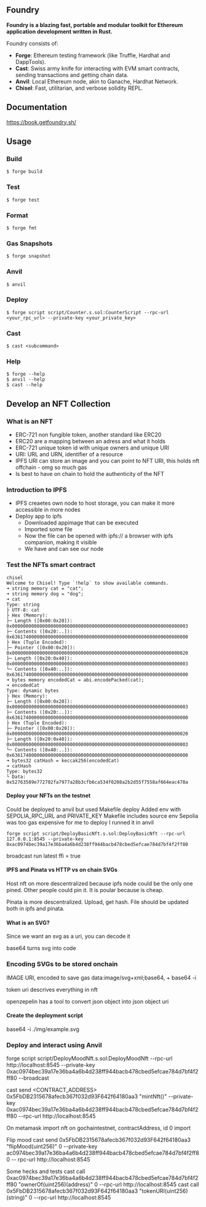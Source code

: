 ## Foundry

**Foundry is a blazing fast, portable and modular toolkit for Ethereum application development written in Rust.**

Foundry consists of:

-   **Forge**: Ethereum testing framework (like Truffle, Hardhat and DappTools).
-   **Cast**: Swiss army knife for interacting with EVM smart contracts, sending transactions and getting chain data.
-   **Anvil**: Local Ethereum node, akin to Ganache, Hardhat Network.
-   **Chisel**: Fast, utilitarian, and verbose solidity REPL.

## Documentation

https://book.getfoundry.sh/

## Usage

### Build

```shell
$ forge build
```

### Test

```shell
$ forge test
```

### Format

```shell
$ forge fmt
```

### Gas Snapshots

```shell
$ forge snapshot
```

### Anvil

```shell
$ anvil
```

### Deploy


```shell
$ forge script script/Counter.s.sol:CounterScript --rpc-url <your_rpc_url> --private-key <your_private_key>
```

### Cast

```shell
$ cast <subcommand>
```

### Help

```shell
$ forge --help
$ anvil --help
$ cast --help
```

## Develop an NFT Collection
### What is an NFT

- ERC-721 non fungible token, another standard like ERC20
- ERC20 are a mapping between an adress and what it holds
- ERC-721 unique token id with unique owners and unique URI
- URI: URL and URN, identifier of  a resource
- IPFS URI can store an image and you can point to NFT URI, this holds nft offchain - omg so much gas
- Is best to have on chain to hold the authenticity of the NFT

### Introduction to IPFS

- IPFS creaetes own node to host storage, you can make it more accessible in more nodes
- Deploy app to ipfs
    - Downloaded appimage that can be executed
    - Imported some file 
    - Now the file can be opened with ipfs:// a browser with ipfs companion, making it visible
    - We have and can see our node


### Test the NFTs smart contract

```
chisel
Welcome to Chisel! Type `!help` to show available commands.
➜ string memory cat = "cat";
➜ string memory dog = "dog";
➜ cat
Type: string
├ UTF-8: cat
├ Hex (Memory):
├─ Length ([0x00:0x20]): 0x0000000000000000000000000000000000000000000000000000000000000003
├─ Contents ([0x20:..]): 0x6361740000000000000000000000000000000000000000000000000000000000
├ Hex (Tuple Encoded):
├─ Pointer ([0x00:0x20]): 0x0000000000000000000000000000000000000000000000000000000000000020
├─ Length ([0x20:0x40]): 0x0000000000000000000000000000000000000000000000000000000000000003
└─ Contents ([0x40:..]): 0x6361740000000000000000000000000000000000000000000000000000000000
➜ bytes memory encodedCat = abi.encodePacked(cat);
➜ encodedCat
Type: dynamic bytes
├ Hex (Memory):
├─ Length ([0x00:0x20]): 0x0000000000000000000000000000000000000000000000000000000000000003
├─ Contents ([0x20:..]): 0x6361740000000000000000000000000000000000000000000000000000000000
├ Hex (Tuple Encoded):
├─ Pointer ([0x00:0x20]): 0x0000000000000000000000000000000000000000000000000000000000000020
├─ Length ([0x20:0x40]): 0x0000000000000000000000000000000000000000000000000000000000000003
└─ Contents ([0x40:..]): 0x6361740000000000000000000000000000000000000000000000000000000000
➜ bytes32 catHash = keccak256(encodedCat)
➜ catHash
Type: bytes32
└ Data: 0x52763589e772702fa7977a28b3cfb6ca534f0208a2b2d55f7558af664eac478a
```

#### Deploy your NFTs on the testnet

Could be deployed to anvil but used Makefile deploy
Added env with SEPOLIA_RPC_URL and PRIVATE_KEY
Makefile includes source env
Sepolia was too gas expensive for me to deploy I runned it in anvil 
```
forge script script/DeployBasicNft.s.sol:DeployBasicNft --rpc-url 127.0.0.1:8545 --private-key 0xac0974bec39a17e36ba4a6b4d238ff944bacb478cbed5efcae784d7bf4f2ff80
```
broadcast run latest 
ffi = true

#### IPFS and Pinata vs HTTP vs on chain SVGs
Host nft on more descentralized because ipfs node could be the only one pined. Other people could pin it. It is poular because is cheap.

Pinata is more descentralized. Upload, get hash.
File should be updated both in ipfs and pinata.

#### What is an SVG?

Since we want an svg as a uri, you can decode it

base64 turns svg into code

### Encoding SVGs to be stored onchain

IMAGE URI, encoded to save gas
data:image/svg+xml;base64, + base64 -i

token uri descrives everything in nft

openzepelin has a tool to convert json object into json object uri 

#### Create the deployment script
base64 -i ./img/example.svg


### Deploy and interact using Anvil

forge script script/DeployMoodNft.s.sol:DeployMoodNft --rpc-url http://localhost:8545 --private-key 0xac0974bec39a17e36ba4a6b4d238ff944bacb478cbed5efcae784d7bf4f2ff80 --broadcast

cast send <CONTRACT_ADDRESS> 0x5FbDB2315678afecb367f032d93F642f64180aa3 "mintNft()" --private-key 0xac0974bec39a17e36ba4a6b4d238ff944bacb478cbed5efcae784d7bf4f2ff80 --rpc-url http://localhost:8545

On metamask import nft on gochaintestnet, contractAddress, id 0 import

Flip mood
cast send 0x5FbDB2315678afecb367f032d93F642f64180aa3 "flipMood(uint256)" 0 --private-key ac0974bec39a17e36ba4a6b4d238ff944bacb478cbed5efcae784d7bf4f2ff80 --
rpc-url http://localhost:8545

Some hecks and tests
cast call 0xac0974bec39a17e36ba4a6b4d238ff944bacb478cbed5efcae784d7bf4f2ff80 "ownerOf(uint256)(address)" 0 --rpc-url http://localhost:8545
cast call 0x5FbDB2315678afecb367f032d93F642f64180aa3 "tokenURI(uint256)(string)" 0 --rpc-url http://localhost:8545
